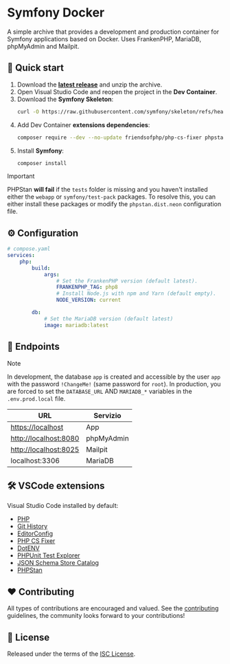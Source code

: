 # Symfony Docker

A simple archive that provides a development and production container for Symfony applications based on Docker. Uses FrankenPHP, MariaDB, phpMyAdmin and Mailpit.

## 🚀 Quick start

1. Download the [**latest release**](https://github.com/gremo/symfony-docker/releases/download/latest/symfony-docker.zip) and unzip the archive.
2. Open Visual Studio Code and reopen the project in the **Dev Container**.
3. Download the **Symfony Skeleton**:
    ```bash
    curl -O https://raw.githubusercontent.com/symfony/skeleton/refs/heads/7.1/composer.json
    ```
4. Add Dev Container **extensions dependencies**:
    ```bash
    composer require --dev --no-update friendsofphp/php-cs-fixer phpstan/phpstan
    ```
5. Install **Symfony**:
    ```bash
    composer install
    ```

> [!IMPORTANT]
> PHPStan **will fail** if the `tests` folder is missing and you haven't installed either the `webapp` or `symfony/test-pack` packages. To resolve this, you can either install these packages or modify the `phpstan.dist.neon` configuration file.

## ⚙️ Configuration

```yaml
# compose.yaml
services:
    php:
        build:
            args:
                # Set the FrankenPHP version (default latest).
                FRANKENPHP_TAG: php8
                # Install Node.js with npm and Yarn (default empty).
                NODE_VERSION: current

        db:
            # Set the MariaDB version (default latest)
            image: mariadb:latest
```

## 📡 Endpoints

> [!NOTE]
> In development, the database `app` is created and accessible by the user `app` with the password `!ChangeMe!` (same password for `root`). In production, you are forced to set the `DATABASE_URL` AND `MARIADB_*` variables in the `.env.prod.local` file.

| URL                                            | Servizio    |
|------------------------------------------------|-------------|
| [https://localhost](https://localhost)         | App         |
| [http://localhost:8080](http://localhost:8080) | phpMyAdmin  |
| [http://localhost:8025](http://localhost:8025) | Mailpit     |
| localhost:3306                                 | MariaDB     |

## 🛠️ VSCode extensions

Visual Studio Code installed by default:

- [PHP](https://marketplace.visualstudio.com/items?itemName=DEVSENSE.phptools-vscode)
- [Git History](https://marketplace.visualstudio.com/items?itemName=donjayamanne.githistory)
- [EditorConfig](https://marketplace.visualstudio.com/items?itemName=EditorConfig.EditorConfig)
- [PHP CS Fixer](https://marketplace.visualstudio.com/items?itemName=junstyle.php-cs-fixer)
- [DotENV](https://marketplace.visualstudio.com/items?itemName=mikestead.dotenv)
- [PHPUnit Test Explorer](https://marketplace.visualstudio.com/items?itemName=recca0120.vscode-phpunit)
- [JSON Schema Store Catalog](https://marketplace.visualstudio.com/items?itemName=remcohaszing.schemastore)
- [PHPStan](https://marketplace.visualstudio.com/items?itemName=swordev.phpstan)

## ❤️ Contributing

All types of contributions are encouraged and valued. See the [contributing](.github/CONTRIBUTING.md) guidelines, the community looks forward to your contributions!

## 📘 License

Released under the terms of the [ISC License](LICENSE).
